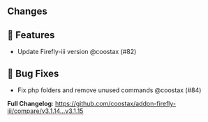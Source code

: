 ## Changes

## 🚀 Features

- Update Firefly-iii version @coostax (#82)

## 🐛 Bug Fixes

- Fix php folders and remove unused commands @coostax (#84)

**Full Changelog**: https://github.com/coostax/addon-firefly-iii/compare/v3.1.14...v3.1.15
